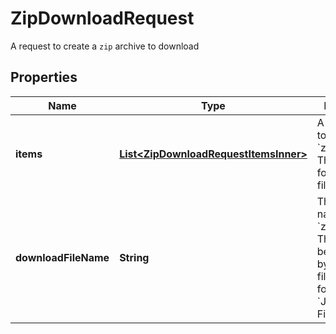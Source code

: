 

# ZipDownloadRequest

A request to create a `zip` archive to download

## Properties

| Name | Type | Description | Notes |
|------------ | ------------- | ------------- | -------------|
|**items** | [**List&lt;ZipDownloadRequestItemsInner&gt;**](ZipDownloadRequestItemsInner.md) | A list of items to add to the &#x60;zip&#x60; archive. These can be folders or files. |  |
|**downloadFileName** | **String** | The optional name of the &#x60;zip&#x60; archive. This name will be appended by the &#x60;.zip&#x60; file extension, for example &#x60;January Financials.zip&#x60;. |  [optional] |



